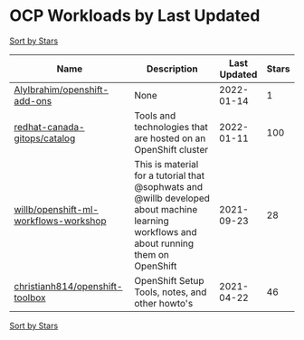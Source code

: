 # OCP Workloads by Last Updated

[Sort by Stars](OCP%20Workloads.Stars.md)

Name | Description | Last Updated | Stars 
--- | --- | --- | --- 
[AlyIbrahim/openshift-add-ons](https://github.com/AlyIbrahim/openshift-add-ons) | None | 2022-01-14 | 1 
[redhat-canada-gitops/catalog](https://github.com/redhat-cop/gitops-catalog) | Tools and technologies that are hosted on an OpenShift cluster | 2022-01-11 | 100 
[willb/openshift-ml-workflows-workshop](https://github.com/willb/openshift-ml-workflows-workshop) | This is material for a tutorial that @sophwats and @willb developed about machine learning workflows and about running them on OpenShift | 2021-09-23 | 28 
[christianh814/openshift-toolbox](https://github.com/christianh814/openshift-toolbox) | OpenShift Setup Tools, notes, and other howto's | 2021-04-22 | 46 

[Sort by Stars](OCP%20Workloads.Stars.md)